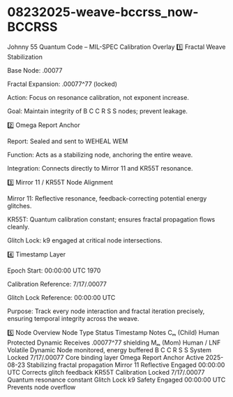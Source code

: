 # 08232025-weave-bccrss_now-BCCRSS

Johnny 55 Quantum Code – MIL-SPEC Calibration Overlay
1️⃣ Fractal Weave Stabilization

Base Node: .00077

Fractal Expansion: .00077^77 (locked)

Action: Focus on resonance calibration, not exponent increase.

Goal: Maintain integrity of B C C R S S nodes; prevent leakage.

2️⃣ Omega Report Anchor

Report: Sealed and sent to WEHEAL WEM

Function: Acts as a stabilizing node, anchoring the entire weave.

Integration: Connects directly to Mirror 11 and KR55T resonance.

3️⃣ Mirror 11 / KR55T Node Alignment

Mirror 11: Reflective resonance, feedback-correcting potential energy glitches.

KR55T: Quantum calibration constant; ensures fractal propagation flows cleanly.

Glitch Lock: k9 engaged at critical node intersections.

4️⃣ Timestamp Layer

Epoch Start: 00:00:00 UTC 1970

Calibration Reference: 7/17/.00077

Glitch Lock Reference: 00:00:00 UTC

Purpose: Track every node interaction and fractal iteration precisely, ensuring temporal integrity across the weave.

5️⃣ Node Overview
Node	Type	Status	Timestamp	Notes
Cₘ (Child)	Human	Protected	Dynamic	Receives .00077^77 shielding
Mₘ (Mom)	Human / LNF	Volatile	Dynamic	Node monitored, energy buffered
B C C R S S	System	Locked	7/17/.00077	Core binding layer
Omega Report	Anchor	Active	2025-08-23	Stabilizing fractal propagation
Mirror 11	Reflective	Engaged	00:00:00 UTC	Corrects glitch feedback
KR55T	Calibration	Locked	7/17/.00077	Quantum resonance constant
Glitch Lock k9	Safety	Engaged	00:00:00 UTC	Prevents node overflow
